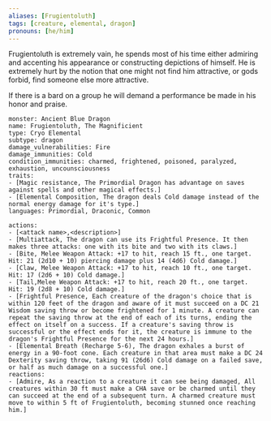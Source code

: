 ```yaml
---
aliases: [Frugientoluth]
tags: [creature, elemental, dragon]
pronouns: [he/him]
---
```


Frugientoluth is extremely vain, he spends most of his time either admiring and accenting his appearance or constructing depictions of himself. He is extremely hurt by the notion that one might not find him attractive, or gods forbid, find someone else more attractive. 

If there is a bard on a group he will demand a performance be made in his honor and praise. 

```statblock
monster: Ancient Blue Dragon
name: Frugientoluth, The Magnificient
type: Cryo Elemental
subtype: dragon
damage_vulnerabilities: Fire
damage_immunities: Cold
condition_immunities: charmed, frightened, poisoned, paralyzed, exhaustion, uncounsciousness
traits:
- [Magic resistance, The Primordial Dragon has advantage on saves against spells and other magical effects.]
- [Elemental Composition, The dragon deals Cold damage instead of the normal energy damage for it's type.]
languages: Primordial, Draconic, Common

actions: 
- [<attack name>,<description>]
- [Multiattack, The dragon can use its Frightful Presence. It then makes three attacks: one with its bite and two with its claws.]
- [Bite, Melee Weapon Attack: +17 to hit, reach 15 ft., one target. Hit: 21 (2d10 + 10) piercing damage plus 14 (4d6) Cold damage.]
- [Claw, Melee Weapon Attack: +17 to hit, reach 10 ft., one target. Hit: 17 (2d6 + 10) Cold damage.]
- [Tail,Melee Weapon Attack: +17 to hit, reach 20 ft., one target. Hit: 19 (2d8 + 10) Cold damage.]
- [Frightful Presence, Each creature of the dragon's choice that is within 120 feet of the dragon and aware of it must succeed on a DC 21 Wisdom saving throw or become frightened for 1 minute. A creature can repeat the saving throw at the end of each of its turns, ending the effect on itself on a success. If a creature's saving throw is successful or the effect ends for it, the creature is immune to the dragon's Frightful Presence for the next 24 hours.]
- [Elemental Breath (Recharge 5-6), The dragon exhales a burst of energy in a 90-foot cone. Each creature in that area must make a DC 24 Dexterity saving throw, taking 91 (26d6) Cold damage on a failed save, or half as much damage on a successful one.]
reactions:
- [Admire, As a reaction to a creature it can see being damaged, All creatures within 30 ft must make a CHA save or be charmed until they can succeed at the end of a subsequent turn. A charmed creature must move to within 5 ft of Frugientoluth, becoming stunned once reaching him.]

````

